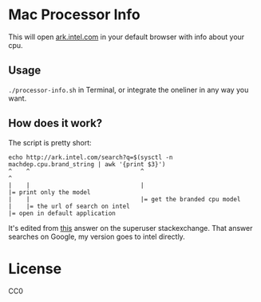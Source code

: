 # Mac Processor Info

This will open [ark.intel.com](http://ark.intel.com) in your default browser with info about your cpu.

## Usage

`./processor-info.sh` in Terminal, or integrate the oneliner in any way you want.

## How does it work?

The script is pretty short: 

```
echo http://ark.intel.com/search?q=$(sysctl -n machdep.cpu.brand_string | awk '{print $3}')
^    ^                               ^                                    ^
|    |                               |                                    |= print only the model
|    |                               |= get the branded cpu model
|    |= the url of search on intel
|= open in default application
```

It's edited from [this](http://superuser.com/a/436989) answer on the superuser stackexchange. That answer searches on Google, my version goes to intel directly.

# License

CC0
